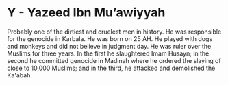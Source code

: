 Y - Yazeed Ibn Mu’awiyyah
=========================

Probably one of the dirtiest and cruelest men in history. He was
responsible for the genocide in Karbala. He was born on 25 AH. He played
with dogs and monkeys and did not believe in judgment day. He was ruler
over the Muslims for three years. In the first he slaughtered Imam
Husayn; in the second he committed genocide in Madinah where he ordered
the slaying of close to 10,000 Muslims; and in the third, he attacked
and demolished the Ka'abah.


